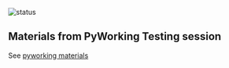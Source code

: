 ![status](https://travis-ci.org/PetraVidnerova/pyworking_testing_examples.svg?branch=master)


## Materials from PyWorking Testing session

See [pyworking materials](https://github.com/pyvec/pyworking-materials/tree/master/180324_Testovani)
